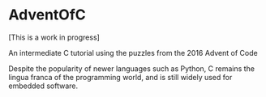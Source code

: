 # AdventOfC

[This is a work in progress]

An intermediate C tutorial using the puzzles from the 2016 Advent of Code

Despite the popularity of newer languages such as Python, C remains the lingua franca of the programming world, and is still widely used for embedded software.

